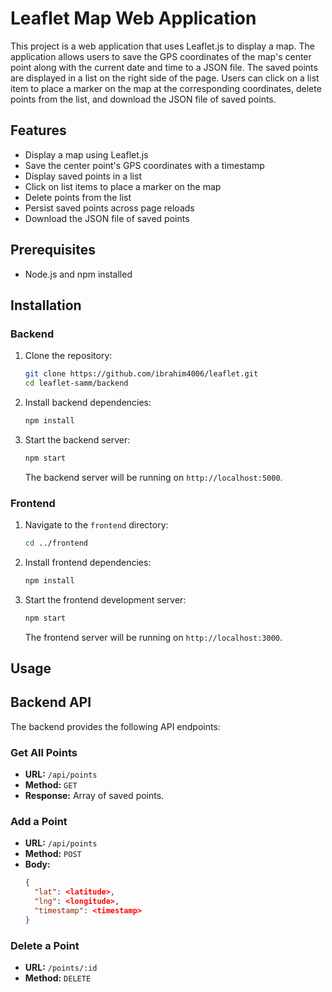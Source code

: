 # Leaflet Map Web Application

This project is a web application that uses Leaflet.js to display a map. The application allows users to save the GPS coordinates of the map's center point along with the current date and time to a JSON file. The saved points are displayed in a list on the right side of the page. Users can click on a list item to place a marker on the map at the corresponding coordinates, delete points from the list, and download the JSON file of saved points.

## Features

- Display a map using Leaflet.js
- Save the center point's GPS coordinates with a timestamp
- Display saved points in a list
- Click on list items to place a marker on the map
- Delete points from the list
- Persist saved points across page reloads
- Download the JSON file of saved points

## Prerequisites

- Node.js and npm installed

## Installation

### Backend

1. Clone the repository:

    ```sh
    git clone https://github.com/ibrahim4006/leaflet.git
    cd leaflet-samm/backend
    ```

2. Install backend dependencies:

    ```sh
    npm install
    ```

3. Start the backend server:

    ```sh
    npm start
    ```

    The backend server will be running on `http://localhost:5000`.

### Frontend

1. Navigate to the `frontend` directory:

    ```sh
    cd ../frontend
    ```

2. Install frontend dependencies:

    ```sh
    npm install
    ```

4. Start the frontend development server:

    ```sh
    npm start
    ```

    The frontend server will be running on `http://localhost:3000`.

## Usage


## Backend API

The backend provides the following API endpoints:

### Get All Points

- **URL:** `/api/points`
- **Method:** `GET`
- **Response:** Array of saved points.

### Add a Point

- **URL:** `/api/points`
- **Method:** `POST`
- **Body:**
  ```json
  {
    "lat": <latitude>,
    "lng": <longitude>,
    "timestamp": <timestamp>
  }

### Delete a Point

- **URL:** `/points/:id`
- **Method:** `DELETE`



